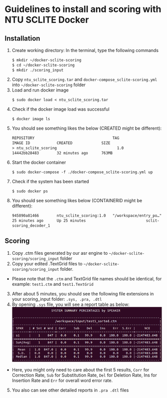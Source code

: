 # Guidelines to install and scoring with NTU SCLITE Docker

## Installation
1. Create working directory: In the terminal, type the following commands
	```console
	$ mkdir ~/docker-sclite-scoring
	$ cd ~/docker-sclite-scoring
	$ mkdir ./scoring_input
	```
2. Copy `ntu_sclite_scoring.tar` and `docker-compose_sclite-scoring.yml` into `~/docker-sclite-scoring` folder
3. Load and run docker image
	```console
	$ sudo docker load < ntu_sclite_scoring.tar
	```
4. Check if the docker image load was successful
	```console
	$ docker image ls
	```
5. You should see something likes the below (CREATED might be different):
	```console
	REPOSITORY                                   TAG                 IMAGE ID            CREATED             SIZE
	> ntu_sclite_scoring                           1.0                 14442bb28483        32 minutes ago      763MB
	```
6. Start the docker container
	```console
	$ sudo docker-compose -f ./docker-compose_sclite-scoring.yml up
	```
7. Check if the system has been started
	```console
	$ sudo docker ps
	```
8. You should see something likes below (CONTAINERID might be different):
	```console
	945890a81466        ntu_sclite_scoring:1.0   "/workspace/entry_po…"   25 minutes ago      Up 25 minutes                           sclit-scoring_decoder_1
	```

## Scoring
1. Copy .ctm files generated by our asr engine to `~/docker-sclite-scoring/scoring_input` folder
2. Copy your edited .TextGrid files to `~/docker-sclite-scoring/scoring_input` folder. 
* Please note that the `.ctm` and TextGrid file names should be identical, for example: `test1.ctm` and `test1.TextGrid`
3. After about 5 minutes, you should see the following file extensions in your scoring_input folder: `.sys, .pra, .dtl`
4. By opening `.sys` file, you will see a report table as below:
![WER Report](images/wer.png)
* Here, you might only need to care about the first 5 results, `Corr` for Correction Rate, `Sub` for Substitution Rate, `Del` for Deletion Rate, Ins for Insertion Rate and `Err` for overall word error rate.
5. You also can see other detailed reports in `.pra .dtl` files
